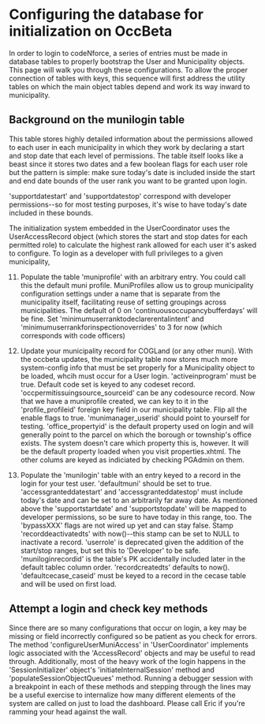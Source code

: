 # Configuring the database for initialization on OccBeta

In order to login to codeNforce, a series of entries must be made in database tables to properly bootstrap the User and Municipality objects. This page will walk you through these configurations. To allow the proper connection of tables with keys, this sequence will first address the utility tables on which the main object tables depend and work its way inward to municipality.

## Background on the munilogin table
This table stores highly detailed information about the permissions allowed to each user in each municipality in which they work by declaring a start and stop date that each level of permissions. The table itself looks like a beast since it stores two dates and a few boolean flags for each user role but the pattern is simple: make sure today's date is included inside the start and end date bounds of the user rank you want to be granted upon login. 

'supportdatestart' and 'supportdatestop' correspond with developer permissions--so for most testing purposes, it's wise to have today's date included in these bounds.

The initialization system embedded in the UserCoordinator uses the UserAccessRecord object (which stores the start and stop dates for each permitted role) to calculate the highest rank allowed for each user it's asked to configure. To login as a developer with full privileges to a given municipality, 

11. Populate the table 'muniprofile' with an arbitrary entry. You could call this the default muni profile. MuniProfiles allow us to group municipality configuration settings under a name that is separate from the municipality itself, facilitating reuse of setting groupings across municipalities. The default of 0 on 'continuousoccupancybufferdays' will be fine. Set 'minimumuserranktodeclarerentalintent' and 'minimumuserrankforinspectionoverrides' to 3 for now (which corresponds with code officers)

11. Update your municipality record for COGLand (or any other muni). With the occbeta updates, the municipality table now stores much more system-config info that must be set properly for a Municipality object to be loaded, whcih must occur for a User login. 'activeinprogram' must be true. Default code set is keyed to any codeset record. 'occpermitissuingsource_sourceid' can be any codesource record. Now that we have a muniprofile created, we can key to it in the 'profile_profileid' foreign key field in our municipality table. Flip all the enable flags to true. 'munimanager_userid' should point to yourself for testing. 'office_propertyid' is the default property used on login and will generally point to the parcel on which the borough or township's office exists. The system doesn't care which property this is, however. It will be the default property loaded when you visit properties.xhtml. The other colums are keyed as indiciated by checking PGAdmin on them.

11. Populate the 'munilogin' table with an entry keyed to a record in the login for your test user. 'defaultmuni' should be set to true. 'accessgranteddatestart' and 'accessgranteddatestop' must include today's date  and can be set to an arbitrarily far away date. As mentioned above the 'supportstartdate' and 'supportstopdate' will be mapped to developer permissions, so be sure to have today in this range, too. The 'bypassXXX' flags are not wired up yet and can stay false. Stamp 'recorddeactivatedts' with now()--this stamp can be set to NULL to inactivate a record. 'userrole' is deprecated given the addition of the start/stop ranges, but set this to 'Developer' to be safe. 'muniloginrecordid' is the table's PK accidentally included later in the default tablec column order. 'recordcreatedts' defaults to now(). 'defaultcecase_caseid' must be keyed to a record in the cecase table and will be used on first load.

## Attempt a login and check key methods
Since there are so many configurations that occur on login, a key may be missing or field incorrectly configured so be patient as you check for errors. The method 'configureUserMuniAccess' in 'UserCoordinator' implements logic associated with the 'AccessRecord' objects and may be useful to read through. Additionally, most of the heavy work of the login happens in the 'SessionInitializer' object's 'initiateInternalSession' method and 'populateSessionObjectQueues' method. Running a debugger session with a breakpoint in each of these methods and stepping through the lines may be a useful exercise to internalize how many different elements of the system are called on just to load the dashboard. Please call Eric if you're ramming your head against the wall. 


